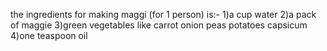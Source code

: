 the ingredients for making maggi (for 1 person) is:-
1)a cup water
2)a pack of maggie
3)green vegetables like 
   carrot
   onion
   peas
   potatoes
   capsicum
4)one teaspoon oil
